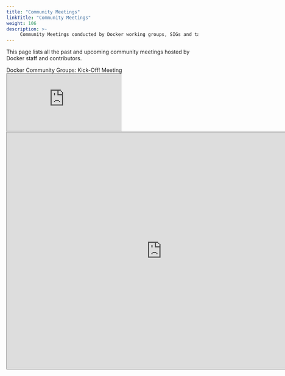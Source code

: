 ```yaml
---
title: "Community Meetings"
linkTitle: "Community Meetings"
weight: 106
description: >-
     Community Meetings conducted by Docker working groups, SIGs and task forces 
---
```


This page lists all the past and upcoming community meetings hosted by Docker staff and contributors. 

<div class="-bg-primary p-3 display-4">Docker Community Groups: Kick-Off! Meeting</div>

<iframe src="https://www.youtube.com/watch?v=IIShRTzF9fk" title="Docker Community Groups: Kick-Off! Meeting"></iframe>



<br>

<iframe src="https://calendar.google.com/calendar/embed?height=623&amp;wkst=1&amp;bgcolor=%23039BE5&amp;ctz=Asia%2FKolkata&amp;src=Y18xb2pyYmljbG0xM20xNnRoc21mcmI5aWFra0Bncm91cC5jYWxlbmRhci5nb29nbGUuY29t&amp;color=%23EF6C00&amp;mode=MONTH&amp;title=Docker%20Community%20Meetings" style="border:solid 1px #777" width="813" height="623" frameborder="0" scrolling="no"></iframe>






